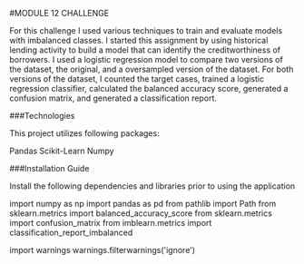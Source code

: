 #MODULE 12 CHALLENGE 

For this challenge I used various techniques to train and evaluate models with imbalanced classes. I started this assignment by using historical lending activity to build a model that can identify the creditworthiness of borrowers. I used a logistic regression model to compare two versions of the dataset, the original, and a oversampled version of the dataset. For both versions of the dataset, I counted the target cases, trained a logistic regression classifier, calculated the balanced accuracy score, generated a confusion matrix, and generated a classification report.

###Technologies

This project utilizes following packages:

Pandas
Scikit-Learn
Numpy

###Installation Guide

Install the following dependencies and libraries prior to using the application

import numpy as np
import pandas as pd
from pathlib import Path
from sklearn.metrics import balanced_accuracy_score
from sklearn.metrics import confusion_matrix
from imblearn.metrics import classification_report_imbalanced

import warnings
warnings.filterwarnings('ignore')

